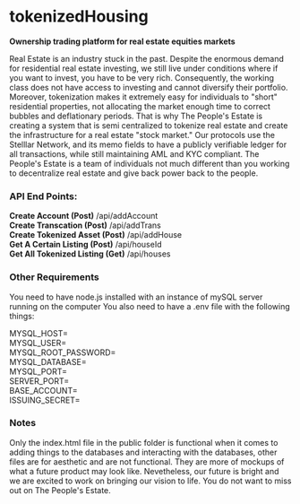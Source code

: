 # tokenizedHousing
<b>Ownership trading platform for real estate equities markets</b>

Real Estate is an industry stuck in the past. Despite the enormous demand for residential real estate investing, we still live under conditions where if you want to invest, you have to be very rich. Consequently, the working class does not have access to investing and cannot diversify their portfolio. Moreover, tokenization makes it extremely easy for individuals to "short" residential properties, not allocating the market enough time to correct bubbles and deflationary periods. That is why The People's Estate is creating a system that is semi centralized to tokenize real estate and create the infrastructure for a real estate "stock market." Our protocols use the Stelllar Network, and its memo fields to have a publicly verifiable ledger for all transactions, while still maintaining AML and KYC compliant. The People's Estate is a team of individuals not much different than you working to decentralize real estate and give back power back to the people.  

<h3>API End Points:</h3>
<b>Create Account (Post)</b>
  /api/addAccount<br>
<b>Create Transcation (Post)</b>
  /api/addTrans<br>
<b>Create Tokenized Asset (Post)</b>
  /api/addHouse<br>
<b>Get A Certain Listing (Post)</b>
  /api/houseId<br>
<b>Get All Tokenized Listing (Get)</b>
  /api/houses<br>

<h3>Other Requirements</h3>
You need to have node.js installed with an instance of mySQL server running on the computer
You also need to have a .env file with the following things: 

MYSQL_HOST= <br>
MYSQL_USER= <br>
MYSQL_ROOT_PASSWORD= <br>
MYSQL_DATABASE= <br>
MYSQL_PORT= <br>
SERVER_PORT= <br>
BASE_ACCOUNT= <br>
ISSUING_SECRET= <br>

<h3>Notes</h3>
Only the index.html file in the public folder is functional when it comes to adding things to the databases and interacting with the databases, other files are for aesthetic and are not functional. They are more of mockups of what a future product may look like. Nevetheless, our future is bright and we are excited to work on bringing our vision to life. You do not want to miss out on The People's Estate.
